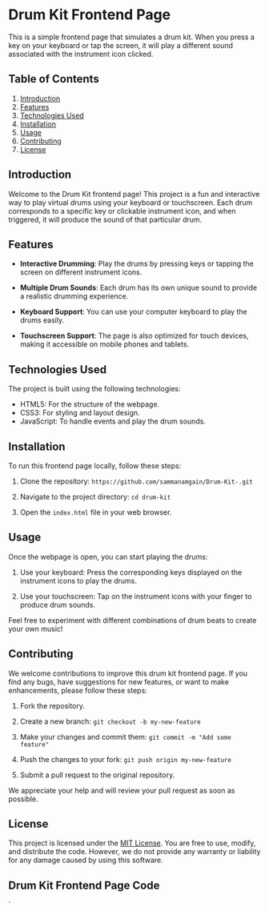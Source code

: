 # Drum Kit Frontend Page

This is a simple frontend page that simulates a drum kit. When you press a key on your keyboard or tap the screen, it will play a different sound associated with the instrument icon clicked.

## Table of Contents

1. [Introduction](#introduction)
2. [Features](#features)
3. [Technologies Used](#technologies-used)
4. [Installation](#installation)
5. [Usage](#usage)
6. [Contributing](#contributing)
7. [License](#license)

## Introduction

Welcome to the Drum Kit frontend page! This project is a fun and interactive way to play virtual drums using your keyboard or touchscreen. Each drum corresponds to a specific key or clickable instrument icon, and when triggered, it will produce the sound of that particular drum.

## Features

- **Interactive Drumming**: Play the drums by pressing keys or tapping the screen on different instrument icons.

- **Multiple Drum Sounds**: Each drum has its own unique sound to provide a realistic drumming experience.

- **Keyboard Support**: You can use your computer keyboard to play the drums easily.

- **Touchscreen Support**: The page is also optimized for touch devices, making it accessible on mobile phones and tablets.

## Technologies Used

The project is built using the following technologies:

- HTML5: For the structure of the webpage.
- CSS3: For styling and layout design.
- JavaScript: To handle events and play the drum sounds.

## Installation

To run this frontend page locally, follow these steps:

1. Clone the repository: `https://github.com/sammanamgain/Drum-Kit-.git`

2. Navigate to the project directory: `cd drum-kit`

3. Open the `index.html` file in your web browser.

## Usage

Once the webpage is open, you can start playing the drums:

1. Use your keyboard: Press the corresponding keys displayed on the instrument icons to play the drums.

2. Use your touchscreen: Tap on the instrument icons with your finger to produce drum sounds.

Feel free to experiment with different combinations of drum beats to create your own music!

## Contributing

We welcome contributions to improve this drum kit frontend page. If you find any bugs, have suggestions for new features, or want to make enhancements, please follow these steps:

1. Fork the repository.

2. Create a new branch: `git checkout -b my-new-feature`

3. Make your changes and commit them: `git commit -m "Add some feature"`

4. Push the changes to your fork: `git push origin my-new-feature`

5. Submit a pull request to the original repository.

We appreciate your help and will review your pull request as soon as possible.

## License

This project is licensed under the [MIT License](LICENSE). You are free to use, modify, and distribute the code. However, we do not provide any warranty or liability for any damage caused by using this software.

## Drum Kit Frontend Page Code

`
